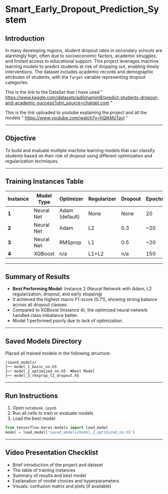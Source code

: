 # Smart_Early_Dropout_Prediction_System

##  Introduction

In many developing regions, student dropout rates in secondary schools are alarmingly high, often due to socioeconomic factors, academic struggles, and limited access to educational support. This project leverages machine learning models to predict students at risk of dropping out, enabling timely interventions. The dataset includes academic records and demographic attributes of students, with the `Target` variable representing dropout categories.

This is the link to the DataSet that I have used " https://www.kaggle.com/datasets/adilshamim8/predict-students-dropout-and-academic-success?utm_source=chatgpt.com "

This is the link uploaded to youtube explaining the project and all the models " https://www.youtube.com/watch?v=fiQtkMzTavI "

---

##  Objective

To build and evaluate multiple machine learning models that can classify students based on their risk of dropout using different optimization and regularization techniques.

---

##  Training Instances Table

| Instance | Model Type | Optimizer      | Regularizer | Dropout | Epochs | Early Stopping | Learning Rate | Accuracy | F1 (macro) |
| -------- | ---------- | -------------- | ----------- | ------- | ------ | -------------- | ------------- | -------- | ---------- |
| **1**    | Neural Net | Adam (default) | None        | None    | 20     |  No           | Default       | 36%      | 0.35       |
| **2**    | Neural Net | Adam           | L2          | 0.3     | \~20   |  Yes          | 0.001         | **78%**  | **0.71**   |
| **3**    | Neural Net | RMSprop        | L1          | 0.5     | \~20   |  Yes          | 0.0005        | 77%      | 0.68       |
| **4**    | XGBoost    | n/a            | L1+L2       | n/a     | 150    |  (Native)     | 0.1           | **78%**  | 0.70       |

---

##  Summary of Results

* **Best Performing Model**: Instance 2 (Neural Network with Adam, L2 regularization, dropout, and early stopping)
* It achieved the highest macro F1-score (0.71), showing strong balance across all dropout classes.
* Compared to XGBoost (Instance 4), the optimized neural network handled class imbalance better.
* Model 1 performed poorly due to lack of optimization.

---

##  Saved Models Directory

Placed all trained models in the following structure:

```
/saved_models/
├── model_1_basic_nn.h5
├── model_2_optimized_nn.h5  #Best Model
├── model_3_rmsprop_l1_dropout.h5
```

---

##  Run Instructions

1. Open `notebook.ipynb`
2. Run all cells to train or evaluate models
3. Load the best model:

```python
from tensorflow.keras.models import load_model
model = load_model('saved_models/model_2_optimized_nn.h5')
```

---

##  Video Presentation Checklist

* Brief introduction of the project and dataset
* The table of training instances
* Summary of results and best model
* Explanation of model choices and hyperparameters
* Visuals: confusion matrix and plots (if available)
